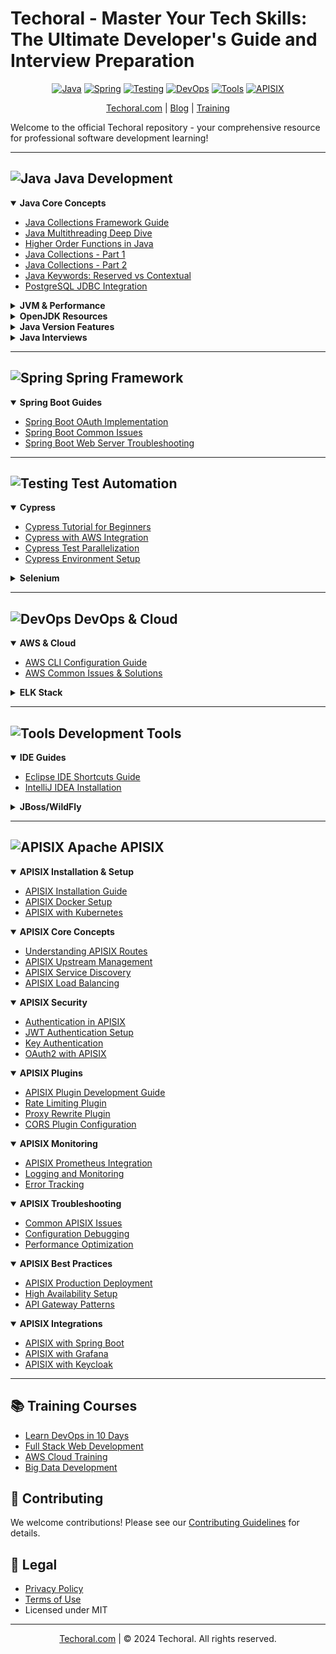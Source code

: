 # Techoral - Master Your Tech Skills: The Ultimate Developer's Guide and Interview Preparation

<div align="center">

[![Java](https://img.shields.io/badge/Java-ED8B00?style=for-the-badge&logo=java&logoColor=white)](#java)
[![Spring](https://img.shields.io/badge/Spring-6DB33F?style=for-the-badge&logo=spring&logoColor=white)](#spring)
[![Testing](https://img.shields.io/badge/Testing-43B02A?style=for-the-badge&logo=selenium&logoColor=white)](#test-automation)
[![DevOps](https://img.shields.io/badge/DevOps-326CE5?style=for-the-badge&logo=aws&logoColor=white)](#devops--cloud)
[![Tools](https://img.shields.io/badge/Tools-4B32C3?style=for-the-badge&logo=eclipse&logoColor=white)](#development-tools)
[![APISIX](https://img.shields.io/badge/APISIX-E84142?style=for-the-badge&logo=apache&logoColor=white)](#apisix)

[Techoral.com](https://techoral.com) | [Blog](https://techoral.com/blog.html) | [Training](https://techoral.com/pages/training/learn-devops-in-10-days.html)

</div>

Welcome to the official Techoral repository - your comprehensive resource for professional software development learning!

---

<a name="java"></a>
## ![Java](https://img.shields.io/badge/Java-ED8B00?style=flat-square&logo=java&logoColor=white) Java Development

<details open>
<summary><b>Java Core Concepts</b></summary>

- [Java Collections Framework Guide](https://techoral.com/java/java-collections.html)
- [Java Multithreading Deep Dive](https://techoral.com/java/java-multithreading.html)
- [Higher Order Functions in Java](https://techoral.com/java/higher-order-functions.html)
- [Java Collections - Part 1](https://techoral.com/java/java-collections-part1.html)
- [Java Collections - Part 2](https://techoral.com/java/java-collections-part2.html)
- [Java Keywords: Reserved vs Contextual](https://techoral.com/java/reserved-vs-contextual-keywords.html)
- [PostgreSQL JDBC Integration](https://techoral.com/java/postgresql-jdbc-driver.html)
</details>

<details>
<summary><b>JVM & Performance</b></summary>

- [JVM Memory Management Guide](https://techoral.com/java/java-jvm-gc.html)
- [Java Threading Puzzles](https://techoral.com/java/java-puzzel-thread-1.html)
- [Common JVM OutOfMemory Errors](https://techoral.com/java/input-mismatch-exception-java.html)
</details>

<details>
<summary><b>OpenJDK Resources</b></summary>

- [OpenJDK vs Oracle JDK](https://techoral.com/blog/java/openjdk-vs-oracle-jdk.html)
- [OpenJDK Installation Guide](https://techoral.com/blog/java/openjdk-install-windows.html)
- [OpenJDK Docker Images](https://techoral.com/blog/java/openjdk-docker-image.html)
- [Zulu OpenJDK Guide](https://techoral.com/blog/java/zulu-openjdk-vs-openjdk.html)
</details>

<details>
<summary><b>Java Version Features</b></summary>

- [OpenJDK 7 Features](https://techoral.com/blog/java/openjdk-7-features.html)
- [OpenJDK 8 Features](https://techoral.com/blog/java/openjdk-8-features.html)
- [OpenJDK 9 Features](https://techoral.com/blog/java/openjdk-9-features.html)
- [OpenJDK 10-12 Features](https://techoral.com/blog/java/openjdk-12-features.html)
</details>

<details>
<summary><b>Java Interviews</b></summary>

- [Common Java Interview Questions](java-interview-questions.html)
- [Tips for Java Interviews](java-interview-tips.html) 
- [Java Coding Challenges](java-interview-coding.html) 
- [Advanced Java Topics](java-interview-advanced.html) 
- [Design Patterns in Java](java-interview-design-patterns.html) 
- [Multithreading and Concurrency](java-interview-multithreading.html) 
- [Spring Framework Interview Questions](java-interview-spring.html) 
- [Java Collections Framework](java-interview-collections.html) 
- [Exception Handling in Java](java-interview-exception-handling.html) 
- [Java Streams and Lambda Expressions](java-interview-streams.html) 
- [Object-Oriented Programming Concepts](java-interview-oop.html) 
- [Java 8 Features](java-interview-java-8-features.html) 
- [Java 11 Features](java-interview-java-11-features.html) 
- [Garbage Collection in Java](java-interview-garbage-collection.html) 
- [Java Annotations](java-interview-annotations.html) 
- [Reflection in Java](java-interview-reflection.html) 
- [Java Database Connectivity (JDBC)](java-interview-jdbc.html) 
- [Serialization and Deserialization](java-interview-serialization.html) 

</details>

---

<a name="spring"></a>
## ![Spring](https://img.shields.io/badge/Spring-6DB33F?style=flat-square&logo=spring&logoColor=white) Spring Framework

<details open>
<summary><b>Spring Boot Guides</b></summary>

- [Spring Boot OAuth Implementation](https://techoral.com/spring/springboot-oauth.html)
- [Spring Boot Common Issues](https://techoral.com/spring/jdbc-connection-exception.html)
- [Spring Boot Web Server Troubleshooting](https://techoral.com/spring/unable-to-start-web-server.html)
</details>

---

<a name="test-automation"></a>
## ![Testing](https://img.shields.io/badge/Testing-43B02A?style=flat-square&logo=selenium&logoColor=white) Test Automation

<details open>
<summary><b>Cypress</b></summary>

- [Cypress Tutorial for Beginners](https://techoral.com/automation/cypress-tutorial.html)
- [Cypress with AWS Integration](https://techoral.com/automation/cypress-with-aws.html)
- [Cypress Test Parallelization](https://techoral.com/automation/cypress-parallelization.html)
- [Cypress Environment Setup](https://techoral.com/automation/cypress-env-variables.html)
</details>

<details>
<summary><b>Selenium</b></summary>

- [Selenium WebDriver API Guide](https://techoral.com/automation/selenium/selenium-webdriver-api.html)
- [Selenium Page Object Model](https://techoral.com/automation/selenium/selenium-page-object-model.html)
- [Selenium TestNG Integration](https://techoral.com/automation/selenium/selenium-testng.html)
- [Cross Browser Testing](https://techoral.com/automation/selenium/selenium-cross-browser.html)
</details>

---

<a name="devops--cloud"></a>
## ![DevOps](https://img.shields.io/badge/DevOps-326CE5?style=flat-square&logo=aws&logoColor=white) DevOps & Cloud

<details open>
<summary><b>AWS & Cloud</b></summary>

- [AWS CLI Configuration Guide](https://techoral.com/blog/aws/configure-aws-cli.html)
- [AWS Common Issues & Solutions](https://techoral.com/blog/aws/aws-origin-unreachable.html)
</details>

<details>
<summary><b>ELK Stack</b></summary>

- [ELK Stack Integration](https://techoral.com/tools/elk/spring-boot-elk-configuration.html)
- [Elasticsearch Troubleshooting](https://techoral.com/tools/elk/elastic-search-startup-errors.html)
- [Kibana Setup & Issues](https://techoral.com/tools/elk/kibana-startup-errors.html)
</details>

---

<a name="development-tools"></a>
## ![Tools](https://img.shields.io/badge/Tools-4B32C3?style=flat-square&logo=eclipse&logoColor=white) Development Tools

<details open>
<summary><b>IDE Guides</b></summary>

- [Eclipse IDE Shortcuts Guide](https://techoral.com/blog/articles/tools/eclipse-shortcuts.html)
- [IntelliJ IDEA Installation](https://techoral.com/blog/articles/tools/intellij-idea-installation.html)
</details>

<details>
<summary><b>JBoss/WildFly</b></summary>

- [JBoss AS vs WildFly](https://techoral.com/pages/jbossas-vs-wildfly.html)
- [WildFly Configuration Guide](https://techoral.com/pages/wildfly-standalone-configuration.html)
- [JBoss DataSource Setup](https://techoral.com/pages/jboss-datasource.html)
</details>

---

<a name="apisix"></a>
## ![APISIX](https://img.shields.io/badge/APISIX-E84142?style=flat-square&logo=apache&logoColor=white) Apache APISIX

<details open>
<summary><b>APISIX Installation & Setup</b></summary>

- [APISIX Installation Guide](https://techoral.com/apisix/installation-guide.html)
- [APISIX Docker Setup](https://techoral.com/apisix/docker-setup.html)
- [APISIX with Kubernetes](https://techoral.com/apisix/kubernetes-deployment.html)
</details>

<details open>
<summary><b>APISIX Core Concepts</b></summary>

- [Understanding APISIX Routes](https://techoral.com/apisix/routes-guide.html)
- [APISIX Upstream Management](https://techoral.com/apisix/upstream-management.html)
- [APISIX Service Discovery](https://techoral.com/apisix/service-discovery.html)
- [APISIX Load Balancing](https://techoral.com/apisix/load-balancing.html)
</details>

<details open>
<summary><b>APISIX Security</b></summary>

- [Authentication in APISIX](https://techoral.com/apisix/authentication.html)
- [JWT Authentication Setup](https://techoral.com/apisix/jwt-auth.html)
- [Key Authentication](https://techoral.com/apisix/key-auth.html)
- [OAuth2 with APISIX](https://techoral.com/apisix/oauth2-integration.html)
</details>

<details open>
<summary><b>APISIX Plugins</b></summary>

- [APISIX Plugin Development Guide](https://techoral.com/apisix/plugin-development.html)
- [Rate Limiting Plugin](https://techoral.com/apisix/rate-limiting.html)
- [Proxy Rewrite Plugin](https://techoral.com/apisix/proxy-rewrite.html)
- [CORS Plugin Configuration](https://techoral.com/apisix/cors-plugin.html)
</details>

<details open>
<summary><b>APISIX Monitoring</b></summary>

- [APISIX Prometheus Integration](https://techoral.com/apisix/prometheus-metrics.html)
- [Logging and Monitoring](https://techoral.com/apisix/logging-monitoring.html)
- [Error Tracking](https://techoral.com/apisix/error-tracking.html)
</details>

<details open>
<summary><b>APISIX Troubleshooting</b></summary>

- [Common APISIX Issues](https://techoral.com/apisix/common-issues.html)
- [Configuration Debugging](https://techoral.com/apisix/config-debugging.html)
- [Performance Optimization](https://techoral.com/apisix/performance-tuning.html)
</details>

<details open>
<summary><b>APISIX Best Practices</b></summary>

- [APISIX Production Deployment](https://techoral.com/apisix/production-deployment.html)
- [High Availability Setup](https://techoral.com/apisix/high-availability.html)
- [API Gateway Patterns](https://techoral.com/apisix/gateway-patterns.html)
</details>

<details open>
<summary><b>APISIX Integrations</b></summary>

- [APISIX with Spring Boot](https://techoral.com/apisix/spring-boot-integration.html)
- [APISIX with Grafana](https://techoral.com/apisix/grafana-dashboard.html)
- [APISIX with Keycloak](https://techoral.com/apisix/keycloak-integration.html)
</details>

---

## 📚 Training Courses

- [Learn DevOps in 10 Days](https://techoral.com/pages/training/learn-devops-in-10-days.html)
- [Full Stack Web Development](https://techoral.com/pages/training/learn-fullstack-web-development-in-10-days.html)
- [AWS Cloud Training](https://techoral.com/pages/training/learn-aws-amazon-web-service-in-10-days.html)
- [Big Data Development](https://techoral.com/pages/training/learn-bigdata-in-10-days.html)

## 🤝 Contributing

We welcome contributions! Please see our [Contributing Guidelines](CONTRIBUTING.md) for details.

## 📝 Legal

- [Privacy Policy](https://techoral.com/privacy-policy.html)
- [Terms of Use](https://techoral.com/terms-of-use.html)
- Licensed under MIT

<div align="center">

---
[Techoral.com](https://techoral.com) | © 2024 Techoral. All rights reserved.

</div>

